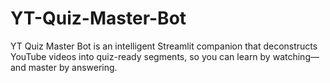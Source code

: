 # YT-Quiz-Master-Bot
YT Quiz Master Bot is an intelligent Streamlit companion that deconstructs YouTube videos into quiz-ready segments, so you can learn by watching—and master by answering.
